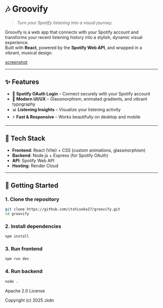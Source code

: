 # 🎶 Groovify

> _Turn your Spotify listening into a visual journey._

Groovify is a web app that connects with your Spotify account and transforms your recent listening history into a stylish, dynamic visual experience.  
Built with **React**, powered by the **Spotify Web API**, and wrapped in a vibrant, musical design.

[screenshot](./Client/public/ss.png)

---

## ✨ Features

- 🔑 **Spotify OAuth Login** – Connect securely with your Spotify account  
- 🎨 **Modern UI/UX** – Glassmorphism, animated gradients, and vibrant typography  
- 📊 **Listening Insights** – Visualize your listening activity  
- ⚡ **Fast & Responsive** – Works beautifully on desktop and mobile  

---

## 🚀 Tech Stack

- **Frontend**: React (Vite) + CSS (custom animations, glassmorphism)  
- **Backend**: Node.js + Express (for Spotify OAuth)  
- **API**: Spotify Web API  
- **Hosting**: Render Cloud  

---

## 🔧 Getting Started

### 1. Clone the repository
```bash
git clone https://github.com/itshisoka17/groovify.git
cd groovify
```
### 2. Install dependencies
```bash
npm install
```
### 3. Run frontend
```bash
npm run dev
```
### 4. Run backend
```bash
node .
```


Apache 2.0 License  

Copyright (c) 2025 Jxdn  
